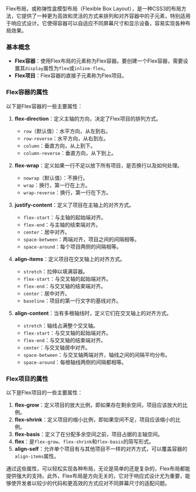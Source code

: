 Flex布局，或称弹性盒模型布局（Flexible Box Layout），是一种CSS3的布局方法，它提供了一种更为高效和灵活的方式来排列和对齐容器中的子元素，特别适用于响应式设计。它使得容器可以自适应不同屏幕尺寸和显示设备，容易实现各种布局效果。

### 基本概念

- **Flex容器**：使用Flex布局的元素称为Flex容器。要创建一个Flex容器，需要设置其`display`属性为`flex`或`inline-flex`。
- **Flex项目**：Flex容器的直接子元素称为Flex项目。

### Flex容器的属性

以下是Flex容器的一些主要属性：

1. **flex-direction**：定义主轴的方向，决定了Flex项目的排列方式。
   - `row`（默认值）：水平方向，从左到右。
   - `row-reverse`：水平方向，从右到左。
   - `column`：垂直方向，从上到下。
   - `column-reverse`：垂直方向，从下到上。

2. **flex-wrap**：定义如果一行不足以放下所有项目，是否换行以及如何处理。
   - `nowrap`（默认值）：不换行。
   - `wrap`：换行，第一行在上方。
   - `wrap-reverse`：换行，第一行在下方。

3. **justify-content**：定义了项目在主轴上的对齐方式。
   - `flex-start`：与主轴的起始端对齐。
   - `flex-end`：与主轴的结束端对齐。
   - `center`：居中对齐。
   - `space-between`：两端对齐，项目之间的间隔相等。
   - `space-around`：每个项目两侧的间隔相等。

4. **align-items**：定义项目在交叉轴上的对齐方式。
   - `stretch`：拉伸以填满容器。
   - `flex-start`：与交叉轴的起始端对齐。
   - `flex-end`：与交叉轴的结束端对齐。
   - `center`：居中对齐。
   - `baseline`：项目的第一行文字的基线对齐。

5. **align-content**：当有多根轴线时，定义它们在交叉轴上的对齐方式。
   - `stretch`：轴线占满整个交叉轴。
   - `flex-start`：与交叉轴的起始端对齐。
   - `flex-end`：与交叉轴的结束端对齐。
   - `center`：与交叉轴居中对齐。
   - `space-between`：与交叉轴两端对齐，轴线之间的间隔平均分布。
   - `space-around`：每根轴线两侧的间隔都相等。

### Flex项目的属性

以下是Flex项目的一些主要属性：

1. **flex-grow**：定义项目的放大比例，即如果存在剩余空间，项目应该放大的比例。
2. **flex-shrink**：定义项目的缩小比例，即如果空间不足，项目应该缩小的比例。
3. **flex-basis**：定义了在分配多余空间之前，项目占据的主轴空间。
4. **flex**：是`flex-grow`、`flex-shrink`和`flex-basis`的简写形式。
5. **align-self**：允许单个项目有与其他项目不一样的对齐方式，可以覆盖容器的`align-items`属性。

通过这些属性，可以轻松实现各种布局，无论是简单的还是复杂的，Flex布局都能提供强大的支持。此外，Flex布局是方向无关的，它对于响应式设计尤为重要，能够使开发者以较少的代码和更高效的方式应对不同屏幕尺寸的适配问题。